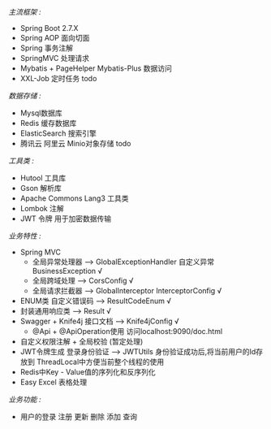 *主流框架 :*
- Spring Boot 2.7.X 
- Spring AOP 面向切面
- Spring 事务注解
- SpringMVC   处理请求
- Mybatis + PageHelper   Mybatis-Plus 数据访问
- XXL-Job  定时任务  todo

*数据存储 :*
- Mysql数据库
- Redis 缓存数据库
- ElasticSearch 搜索引擎
- 腾讯云 阿里云 Minio对象存储  todo

*工具类 :*
- Hutool 工具库
- Gson 解析库
- Apache Commons Lang3 工具类
- Lombok 注解 
- JWT 令牌  用于加密数据传输

*业务特性 :*
- Spring MVC   
  - 全局异常处理器 -->  GlobalExceptionHandler 自定义异常 BusinessException √
  - 全局跨域处理  -->   CorsConfig  √
  - 全局请求拦截器  -->  GlobalInterceptor   InterceptorConfig  √
- ENUM类  自定义错误码  -->  ResultCodeEnum   √
- 封装通用响应类  -->  Result   √
- Swagger + Knife4j 接口文档  --> Knife4jConfig  √
  - @Api + @ApiOperation使用  访问localhost:9090/doc.html  
- 自定义权限注解 + 全局校验 (暂定处理) 
- JWT令牌生成 登录身份验证   --> JWTUtils 身份验证成功后,将当前用户的Id存放到 ThreadLocal中方便当前整个线程的使用
- Redis中Key - Value值的序列化和反序列化
- Easy Excel 表格处理 

*业务功能 :*
- 用户的登录  注册   更新   删除   添加  查询
